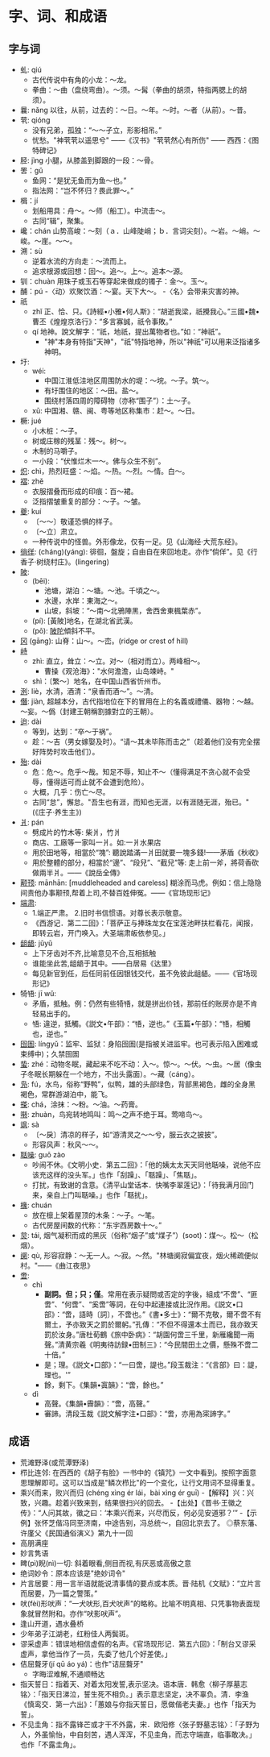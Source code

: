 # 字、词、和成语

## 字与词

- 虬: qiú
  - 古代传说中有角的小龙：～龙。
  - 拳曲：～曲（盘绕弯曲）。～须。～髯（拳曲的胡须，特指两腮上的胡须）。
- 曩: nǎng 以往，从前，过去的：～日。～年。～时。～者（从前）。～昔。
- 茕: qióng
  - 没有兄弟，孤独：“～～孑立，形影相吊。”
  - 忧愁。"神茕茕以遥思兮" ——《汉书》"茕茕然心有所伤" —— 西西：《图特碑记》
- 胫: jìng 小腿，从膝盖到脚跟的一段：～骨。
- 罟：gǔ
  - 鱼网：“是犹无鱼而为鱼～也。”
  - 指法网：“岂不怀归？畏此罪～。”
- 楫：jí
  - 划船用具：舟～。～师（船工）。中流击～。
  - 古同“辑”，聚集。
- 巉：chán 山势高峻：～刻（ａ．山峰陡峭；ｂ．言词尖刻）。～岩。～峭。～峻。～崖。～～。
- 溯：sù
  - 逆着水流的方向走：～流而上。
  - 追求根源或回想：回～。追～。上～。追本～源。
- 钏：chuàn 用珠子或玉石等穿起来做成的镯子：金～。玉～。
- 酺：pú
  -〈动〉欢聚饮酒：～宴。天下大～。
  -〈名〉会带来灾害的神。
- 祇
  - zhǐ 正、恰、只。《詩經•小雅•何人斯》：“胡逝我梁，祇攪我心。”三國•魏•曹丕《煌煌京洛行》：“多言寡誠，祇令事敗。”
  - qí 地神。說文解字：“祇，地祇，提出萬物者也。”如：“神祇”。
    - "神"本身有特指"天神"，"祇"特指地神，所以"神祇"可以用来泛指诸多神明。
- 圩:
  - wéi:
    - 中国江淮低洼地区周围防水的堤：～垸。～子。筑～。
    - 有圩围住的地区：～田。盐～。
    - 围绕村落四周的障碍物（亦称“围子”）：土～子。
  - xū: 中国湘、赣、闽、粤等地区称集市：赶～。～日。
- 橛: jué
  - 小木桩：～子。
  - 树或庄稼的残茎：残～。树～。
  - 木制的马嚼子。
  - 一小段：“伏惟烂木一～。佛与众生不别”。
- [炽](https://www.zdic.net/hans/%E7%82%BD): chì，热烈旺盛：～焰。～热。～烈。～情。白～。
- [褶](https://www.zdic.net/hans/%E8%A4%B6): zhě
  - 衣服摺叠而形成的印痕：百～裙。
  - 泛指摺皱重复的部分：～子。～皱。
- [夔](https://www.zdic.net/hans/%E5%A4%94): kuí
  - 〔～～〕敬谨恐惧的样子。
  - 〔～立〕肃立。
  - 一种传说中的怪兽。外形像龙，仅有一足。见《山海经·大荒东经》。
- [徜徉](https://www.zdic.net/hant/%E5%BE%9C): (cháng)(yáng): 徘徊，盤旋；自由自在來回地走。亦作“倘佯”。见《行香子·树绕村庄》。(lingering)
- [陂](https://www.zdic.net/hant/%E9%99%82):
  - (bēi):
    - 池塘，湖泊：～塘。～池。千頃之～。
    - 水邊，水岸：東海之～。
    - 山坡，斜坡：“～南～北鴉陣黑，舍西舍東楓葉赤”。
  - (pí): [黃陂]地名，在湖北省武漢。
  - (pō): [陂陀](—tuó)傾斜不平。
- [冈](https://www.zdic.net/hans/%E5%86%88) (gāng): 山脊：山～。～峦。(ridge or crest of hill)
- [峙](https://www.zdic.net/hans/%E5%B3%99)
  - zhì: 直立，耸立：～立。对～（相对而立）。两峰相～。
    - 曹操《观沧海》："水何澹澹，山岛竦峙。"
  - shì：〔繁～〕地名，在中国山西省忻州市。
- [洌](https://www.zdic.net/hant/%E6%B4%8C): liè，水清，酒清：“泉香而酒～”。～清。
- [僭](https://www.zdic.net/hant/%E5%83%AD): jiàn, 超越本分，古代指地位在下的冒用在上的名義或禮儀、器物：～越。～妄。～僞（封建王朝稱割據對立的王朝）。
- [迨](https://www.zdic.net/hans/%E8%BF%A8): dài
  - 等到，达到：“卒～于祸”。
  - 趁：～吉（男女嫁娶及时）。“请～其未毕陈而击之”（趁着他们没有完全摆好阵势时攻击他们）。
- [殆](https://www.zdic.net/hans/%E6%AE%86): dài
  - 危：危～。危乎～哉。知足不辱，知止不～（懂得满足不贪心就不会受辱，懂得适可而止就不会遭到危险）。
  - 大概，几乎：伤亡～尽。
  - 古同“怠”，懈怠。"吾生也有涯，而知也无涯，以有涯随无涯，殆已。" (《庄子·养生主》)
- [爿](https://www.zdic.net/hant/%E7%88%BF): pán
  - 劈成片的竹木等: 柴爿，竹爿
  - 商店、工廠等一家叫一爿。如:一爿水果店
  - 用於田地等，相當於“塊”: 聽說踏滿一爿田就要一塊多錢!——茅盾《秋收》
  - 用於整體的部分，相當於“邊”、“段兒”、“截兒”等: 走上前一斧，將荷香砍做兩半爿。——《說岳全傳》
- [颟顸](https://www.zdic.net/hans/%E9%A2%9F%E9%A1%B8): mānhān: [muddleheaded and careless] 糊涂而马虎。例如：信上隐隐间责他办事颟顸,帮着上司,不替百姓伸冤。——《官场现形记》
- [端肃](https://www.zdic.net/hans/%E7%AB%AF%E8%82%83):
  - 1.端正严肃。 2.旧时书信惯语。对尊长表示敬意。
  - 《西游记．第二二回》：「菩萨正与捧珠龙女在宝莲池畔扶栏看花，闻报，即转云岩，开门唤入。大圣端肃皈依参见。」
- [龃龉](https://www.zdic.net/hans/%E9%BE%83%E9%BE%89): jǔyǔ
  - 上下牙齿对不齐,比喻意见不合,互相抵触
  - 谁能坐此苦,龃龉于其中。——白居易《达里》
  - 每见新官到任，后任同前任因银钱交代，虽不免彼此龃龉。——《官场现形记》
- 犄啎: jī wǔ:
  - 矛盾，抵触。例：仍然有些犄啎，就是拼出价钱，那前任的账房亦是不肯轻易出手的。
  - 啎: 違逆，抵觸。《説文•午部》：“啎，逆也。”《玉篇•午部》：“啎，相觸也，逆也。”
- [囹圄](https://www.zdic.net/hans/%E5%9B%B9%E5%9C%84): língyǔ：监牢、监狱：身陷囹圄(是指被关进监牢。也可表示陷入困难或束缚中)；久禁囹圄
- [蛰](https://www.zdic.net/hans/%E8%9B%B0): zhé：动物冬眠，藏起来不吃不动：入～。惊～。～伏。～虫。～居（像虫子冬眠长期躲在一个地方，不出头露面）。～藏（cáng）。
- [凫](https://www.zdic.net/hans/%E5%87%AB): fú，水鸟，俗称“野鸭”，似鸭，雄的头部绿色，背部黑褐色，雌的全身黑褐色，常群游湖泊中，能飞。
- [搽](https://www.zdic.net/hans/%E6%90%BD): chá，涂抹：～粉。～油。～药膏。
- [啭](https://www.zdic.net/hans/%E5%95%AD): zhuàn，鸟宛转地鸣叫：鸣～之声不绝于耳。莺啼鸟～。
- [飒](https://www.zdic.net/hans/%E9%A3%92): sà
  - 〔～戾〕清凉的样子，如“游清灵之～～兮，服云衣之披披”。
  - 形容风声：秋风～～。
- [聒噪](https://www.zdic.net/hans/%E8%81%92%E5%99%AA): guō zào
  - 吵闹不休。《文明小史．第五二回》：「他的姨太太天天同他聒噪，说他不应该充这样的没头军。」也作「刮躁」、「聒躁」、「焦聒」。
  - 打扰，有致谢的含意。《清平山堂话本．快嘴李翠莲记》：「待我满月回门来，亲自上门叫聒噪。」也作「聒扰」。
- [椽](https://www.zdic.net/hans/%E6%A4%BD): chuán
  - 放在檩上架着屋顶的木条：～子。～笔。
  - 古代房屋间数的代称：“东宇西房数十～。”
- [炱](https://www.zdic.net/hans/%E7%82%B1): tái, 烟气凝积而成的黑灰（俗称“烟子”或“煤子”）(soot)：煤～。松～（松烟）。
- [阒](https://www.zdic.net/hans/%E9%98%92): qù, 形容寂静：～无一人。～寂。～然。"林塘阒寂偏宜夜，烟火稀疏便似村。"——《曲江夜思》
- [啻](https://www.zdic.net/hant/%E5%95%BB):
  - chì
    - **副詞。但；只；僅**。常用在表示疑問或否定的字後，組成“不啻”、“匪啻”、“何啻”、“奚啻”等詞，在句中起連接或比況作用。《説文•口部》：“啻，語時〔詞〕，不啻也。”《書•多士》：“爾不克敬，爾不啻不有爾土，予亦致天之罰於爾躬。”孔傳：“不但不得還本土而已，我亦致天罰於汝身。”唐杜荀鶴《旅中卧病》：“胡園何啻三千里，新雁纔聞一兩聲。”清黄宗羲《明夷待訪録•田制三》：“今民間田土之價，懸殊不啻二十倍。”
    - 是；理。《説文•口部》：“一曰啻，諟也。”段玉裁注：“《言部》曰：諟，理也。'”
    - 餘，剩下。《集韻•寘韻》：“啻，餘也。”
  - dì
    - 高聲。《集韻•霽韻》：“啻，高聲。”
    - 審諦。清段玉裁《説文解字注•口部》：“啻，亦用為寀諦字。”

## 成语

- 荒滩野泽(或荒潭野泽)
- 栉比连邻: 在西西的《胡子有脸》一书中的《镇咒》一文中看到。按照字面意思理解即可。这可以当成是"鳞次栉比"的一个变化，让行文用词不显得重复。
- 乘兴而来，败兴而归 (chéng xìng ér lái，bài xìng ér guī)
  -【解释】兴：兴致，兴趣。趁着兴致来到，结果很扫兴的回去。
  -【出处】《晋书·王徽之传》：“人问其故，徽之曰：‘本乘兴而来，兴尽而反，何必见安道邪？’”
  -【示例】张怀芝偕冯同至济南，中途告别，冯总统～，自回北京去了。 ◎蔡东藩、许廑父《民国通俗演义》第九十一回
- 高朋满座
- 妙言隽语
- 睥(pì)睨(nì)一切: 斜着眼看,侧目而视,有厌恶或高傲之意
- 绝词妙令：原本应该是"绝妙词令"
- 片言居要：用一言半语就能说清事情的要点或本质。晋·陆机《文赋》：“立片言而居要，乃一篇之警策。”
- 吠(fèi)形吠声：“一犬吠形,百犬吠声”的略称。比喻不明真相、只凭事物表面现象就冒然附和。亦作“吠影吠声”。
- 逢山开道，遇水叠桥
- 少年弟子江湖老，红粉佳人两鬓斑。
- 谬采虚声：错误地相信虚假的名声。《官场现形记．第五六回》：「制台又谬采虚声，拿他当作了一员，先委了他几个好差使。」
- 佶屈聱牙(jí qū áo yá)：也作"诘屈聱牙"
  - 字晦涩难解,不通顺畅达
- 指天誓日：指着天、对着太阳发誓,表示坚决。语本唐．韩愈〈柳子厚墓志铭〉：「指天日涕泣，誓生死不相负。」表示意志坚定，决不辜负。清．李渔《慎鸾交．第一六出》：「蕙娘与你指天誓日，愿做偕老夫妻。」也作「指天为誓」。
- 不见圭角：指不露锋芒或才干不外露，宋．欧阳修〈张子野墓志铭〉：「子野为人，外虽愉怡，中自刻苦，遇人浑浑，不见圭角，而志守端直，临事敢决。」也作「不露圭角」。

